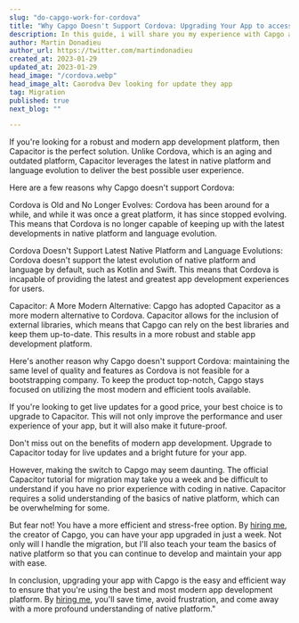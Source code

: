 ```yaml
---
slug: "do-capgo-work-for-cordova"
title: "Why Capgo Doesn't Support Cordova: Upgrading Your App to access live Updates"
description: In this guide, i will share you my experience with Capgo and Cordova.
author: Martin Donadieu
author_url: https://twitter.com/martindonadieu
created_at: 2023-01-29
updated_at: 2023-01-29
head_image: "/cordova.webp"
head_image_alt: Caorodva Dev looking for update they app
tag: Migration
published: true
next_blog: ""

---
```


If you're looking for a robust and modern app development platform, then Capacitor is the perfect solution. Unlike Cordova, which is an aging and outdated platform, Capacitor leverages the latest in native platform and language evolution to deliver the best possible user experience.

Here are a few reasons why Capgo doesn't support Cordova:

Cordova is Old and No Longer Evolves: Cordova has been around for a while, and while it was once a great platform, it has since stopped evolving. This means that Cordova is no longer capable of keeping up with the latest developments in native platform and language evolution.

Cordova Doesn't Support Latest Native Platform and Language Evolutions: Cordova doesn't support the latest evolution of native platform and language by default, such as Kotlin and Swift. This means that Cordova is incapable of providing the latest and greatest app development experiences for users.

Capacitor: A More Modern Alternative: Capgo has adopted Capacitor as a more modern alternative to Cordova. Capacitor allows for the inclusion of external libraries, which means that Capgo can rely on the best libraries and keep them up-to-date. This results in a more robust and stable app development platform.

Here's another reason why Capgo doesn't support Cordova: maintaining the same level of quality and features as Cordova is not feasible for a bootstrapping company. To keep the product top-notch, Capgo stays focused on utilizing the most modern and efficient tools available.

If you're looking to get live updates for a good price, your best choice is to upgrade to Capacitor. This will not only improve the performance and user experience of your app, but it will also make it future-proof.

Don't miss out on the benefits of modern app development. Upgrade to Capacitor today for live updates and a bright future for your app.

However, making the switch to Capgo may seem daunting. The official Capacitor tutorial for migration may take you a week and be difficult to understand if you have no prior experience with coding in native. Capacitor requires a solid understanding of the basics of native platform, which can be overwhelming for some.

But fear not! You have a more efficient and stress-free option. By [hiring me](https://cal.com/martindonadieu/convert-your-cordova-app-to-capacitor), the creator of Capgo, you can have your app upgraded in just a week. Not only will I handle the migration, but I'll also teach your team the basics of native platform so that you can continue to develop and maintain your app with ease.

In conclusion, upgrading your app with Capgo is the easy and efficient way to ensure that you're using the best and most modern app development platform. By [hiring me](https://cal.com/martindonadieu/convert-your-cordova-app-to-capacitor), you'll save time, avoid frustration, and come away with a more profound understanding of native platform."
